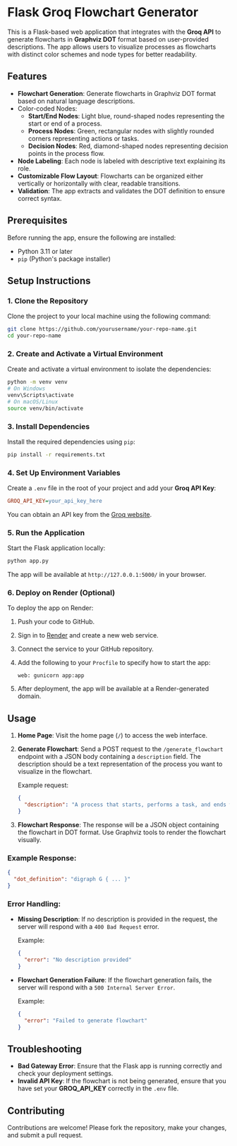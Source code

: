 # Flask Groq Flowchart Generator

This is a Flask-based web application that integrates with the **Groq API** to generate flowcharts in **Graphviz DOT** format based on user-provided descriptions. The app allows users to visualize processes as flowcharts with distinct color schemes and node types for better readability.

## Features

- **Flowchart Generation**: Generate flowcharts in Graphviz DOT format based on natural language descriptions.
- Color-coded Nodes:
  - **Start/End Nodes**: Light blue, round-shaped nodes representing the start or end of a process.
  - **Process Nodes**: Green, rectangular nodes with slightly rounded corners representing actions or tasks.
  - **Decision Nodes**: Red, diamond-shaped nodes representing decision points in the process flow.
- **Node Labeling**: Each node is labeled with descriptive text explaining its role.
- **Customizable Flow Layout**: Flowcharts can be organized either vertically or horizontally with clear, readable transitions.
- **Validation**: The app extracts and validates the DOT definition to ensure correct syntax.

## Prerequisites

Before running the app, ensure the following are installed:

- Python 3.11 or later
- `pip` (Python's package installer)

## Setup Instructions

### 1. Clone the Repository

Clone the project to your local machine using the following command:

```bash
git clone https://github.com/yourusername/your-repo-name.git
cd your-repo-name
```

### 2. Create and Activate a Virtual Environment

Create and activate a virtual environment to isolate the dependencies:

```bash
python -m venv venv
# On Windows
venv\Scripts\activate
# On macOS/Linux
source venv/bin/activate
```

### 3. Install Dependencies

Install the required dependencies using `pip`:

```bash
pip install -r requirements.txt
```

### 4. Set Up Environment Variables

Create a `.env` file in the root of your project and add your **Groq API Key**:

```ini
GROQ_API_KEY=your_api_key_here
```

You can obtain an API key from the [Groq website](https://groq.com/).

### 5. Run the Application

Start the Flask application locally:

```bash
python app.py
```

The app will be available at `http://127.0.0.1:5000/` in your browser.

### 6. Deploy on Render (Optional)

To deploy the app on Render:

1. Push your code to GitHub.
2. Sign in to [Render](https://render.com) and create a new web service.
3. Connect the service to your GitHub repository.
4. Add the following to your `Procfile` to specify how to start the app:

    ```plaintext
    web: gunicorn app:app
    ```

5. After deployment, the app will be available at a Render-generated domain.

## Usage

1. **Home Page**: Visit the home page (`/`) to access the web interface.
2. **Generate Flowchart**: Send a POST request to the `/generate_flowchart` endpoint with a JSON body containing a `description` field. The description should be a text representation of the process you want to visualize in the flowchart.
   
   Example request:
   
   ```json
   {
     "description": "A process that starts, performs a task, and ends with a decision."
   }
   ```

3. **Flowchart Response**: The response will be a JSON object containing the flowchart in DOT format. Use Graphviz tools to render the flowchart visually.

### Example Response:

```json
{
  "dot_definition": "digraph G { ... }"
}
```

### Error Handling:

- **Missing Description**: If no description is provided in the request, the server will respond with a `400 Bad Request` error.
  
  Example:

  ```json
  {
    "error": "No description provided"
  }
  ```

- **Flowchart Generation Failure**: If the flowchart generation fails, the server will respond with a `500 Internal Server Error`.
  
  Example:

  ```json
  {
    "error": "Failed to generate flowchart"
  }
  ```

## Troubleshooting

- **Bad Gateway Error**: Ensure that the Flask app is running correctly and check your deployment settings.
- **Invalid API Key**: If the flowchart is not being generated, ensure that you have set your **GROQ_API_KEY** correctly in the `.env` file.

## Contributing

Contributions are welcome! Please fork the repository, make your changes, and submit a pull request.
